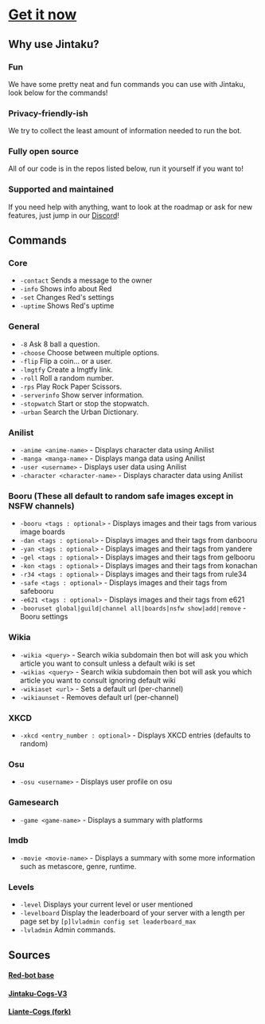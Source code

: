 # [Get it now](https://discordapp.com/oauth2/authorize?client_id=303719649818705921&scope=bot)

## Why use Jintaku?

### Fun

We have some pretty neat and fun commands you can use with Jintaku, look below for the commands!

### Privacy-friendly-ish

We try to collect the least amount of information needed to run the bot.

### Fully open source

All of our code is in the repos listed below, run it yourself if you want to!

### Supported and maintained

If you need help with anything, want to look at the roadmap or ask for new features, just jump in our [Discord](https://discord.gg/TNrRn3f)!

## Commands

### Core

* `-contact` Sends a message to the owner
* `-info` Shows info about Red
* `-set` Changes Red's settings
* `-uptime` Shows Red's uptime

### General

* `-8` Ask 8 ball a question.
* `-choose` Choose between multiple options.
* `-flip` Flip a coin... or a user.
* `-lmgtfy` Create a lmgtfy link.
* `-roll` Roll a random number.
* `-rps` Play Rock Paper Scissors.
* `-serverinfo` Show server information.
* `-stopwatch` Start or stop the stopwatch.
* `-urban` Search the Urban Dictionary.

### Anilist

* `-anime <anime-name>` - Displays character data using Anilist
* `-manga <manga-name>` - Displays manga data using Anilist
* `-user <username>` - Displays user data using Anilist
* `-character <character-name>` - Displays character data using Anilist

### Booru (These all default to random safe images except in NSFW channels)

* `-booru <tags : optional>` - Displays images and their tags from various image boards
* `-dan <tags : optional>` - Displays images and their tags from danbooru
* `-yan <tags : optional>` - Displays images and their tags from yandere
* `-gel <tags : optional>` - Displays images and their tags from gelbooru
* `-kon <tags : optional>` - Displays images and their tags from konachan
* `-r34 <tags : optional>` - Displays images and their tags from rule34
* `-safe <tags : optional>` - Displays images and their tags from safebooru
* `-e621 <tags : optional>` - Displays images and their tags from e621
* `-booruset global|guild|channel all|boards|nsfw show|add|remove` - Booru settings

### Wikia

* `-wikia <query>` - Search wikia subdomain then bot will ask you which article you want to consult unless a default wiki is set
* `-wikias <query>` - Search wikia subdomain then bot will ask you which article you want to consult ignoring default wiki
* `-wikiaset <url>` - Sets a default url (per-channel)
* `-wikiaunset` - Removes default url (per-channel)

### XKCD

* `-xkcd <entry_number : optional>` - Displays XKCD entries (defaults to random)

### Osu

* `-osu <username>` - Displays user profile on osu

### Gamesearch

* `-game <game-name>` - Displays a summary with platforms

### Imdb

* `-movie <movie-name>` - Displays a summary with some more information such as metascore, genre, runtime.

### Levels

* `-level` Displays your current level or user mentioned
* `-levelboard` Display the leaderboard of your server with a length per page set by `[p]lvladmin config set leaderboard_max`
* `-lvladmin` Admin commands.

## Sources

#### [Red-bot base](https://github.com/Cog-Creators/Red-DiscordBot/)

#### [Jintaku-Cogs-V3](https://github.com/Jintaku/Jintaku-Cogs-V3/)

#### [Liante-Cogs (fork)](https://github.com/Jintaku/Liante-Cogs)
